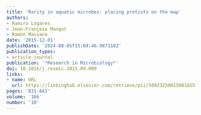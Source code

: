```yaml
---
title: 'Rarity in aquatic microbes: placing protists on the map'
authors:
- Ramiro Logares
- Jean-François Mangot
- Ramon Massana
date: '2015-12-01'
publishDate: '2024-08-05T15:04:46.987110Z'
publication_types:
- article-journal
publication: '*Research in Microbiology*'
doi: 10.1016/j.resmic.2015.09.009
links:
- name: URL
  url: https://linkinghub.elsevier.com/retrieve/pii/S0923250815001655
pages: '831-841'
volume: '166'
number: '10'
---
```

